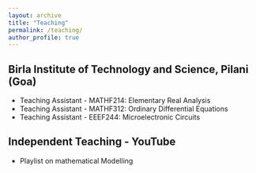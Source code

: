 ```yaml
---
layout: archive
title: "Teaching"
permalink: /teaching/
author_profile: true
---
```



## Birla Institute of Technology and Science, Pilani (Goa)
* Teaching Assistant - MATHF214: Elementary Real Analysis
* Teaching Assistant - MATHF312: Ordinary Differential Equations
* Teaching Assistant - EEEF244: Microelectronic Circuits

## Independent Teaching - YouTube
* Playlist on mathematical Modelling



